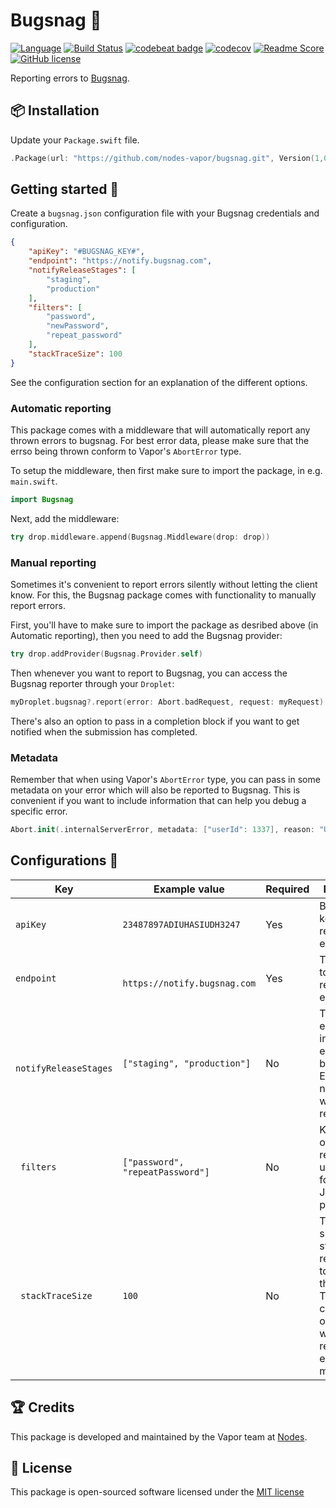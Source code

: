 # Bugsnag 🐛
[![Language](https://img.shields.io/badge/Swift-3.1-brightgreen.svg)](http://swift.org)
[![Build Status](https://travis-ci.org/nodes-vapor/bugsnag.svg?branch=master)](https://travis-ci.org/nodes-vapor/bugsnag)
[![codebeat badge](https://codebeat.co/badges/52c2f960-625c-4a63-ae63-52a24d747da1)](https://codebeat.co/projects/github-com-nodes-vapor-bugsnag)
[![codecov](https://codecov.io/gh/nodes-vapor/bugsnag/branch/master/graph/badge.svg)](https://codecov.io/gh/nodes-vapor/bugsnag)
[![Readme Score](http://readme-score-api.herokuapp.com/score.svg?url=https://github.com/nodes-vapor/bugsnag)](http://clayallsopp.github.io/readme-score?url=https://github.com/nodes-vapor/bugsnag)
[![GitHub license](https://img.shields.io/badge/license-MIT-blue.svg)](https://raw.githubusercontent.com/nodes-vapor/bugsnag/master/LICENSE)


Reporting errors to [Bugsnag](https://www.bugsnag.com/).

## 📦 Installation

Update your `Package.swift` file.

```swift
.Package(url: "https://github.com/nodes-vapor/bugsnag.git", Version(1,0,0, prereleaseIdentifiers: ["beta"]))
```


## Getting started 🚀

Create a `bugsnag.json` configuration file with your Bugsnag credentials and configuration.

```json
{
    "apiKey": "#BUGSNAG_KEY#",
  	"endpoint": "https://notify.bugsnag.com",
    "notifyReleaseStages": [
        "staging",
        "production"
    ],
    "filters": [
        "password",
        "newPassword",
        "repeat_password"
    ],
    "stackTraceSize": 100
}
```

See the configuration section for an explanation of the different options.

### Automatic reporting

This package comes with a middleware that will automatically report any thrown errors to bugsnag. For best error data, please make sure that the errso being thrown conform to Vapor's `AbortError` type. 

To setup the middleware, then first make sure to import the package, in e.g. `main.swift`.

```Swift
import Bugsnag
```

Next, add the middleware:
```swift
try drop.middleware.append(Bugsnag.Middleware(drop: drop))
```

### Manual reporting

Sometimes it's convenient to report errors silently without letting the client know. For this, the Bugsnag package comes with functionality to manually report errors.

First, you'll have to make sure to import the package as desribed above (in Automatic reporting), then you need to add the Bugsnag provider:

```swift
try drop.addProvider(Bugsnag.Provider.self)
```

Then whenever you want to report to Bugsnag, you can access the Bugsnag reporter through your `Droplet`:

```swift
myDroplet.bugsnag?.report(error: Abort.badRequest, request: myRequest)
```

There's also an option to pass in a completion block if you want to get notified when the submission has completed.

### Metadata

Remember that when using Vapor's `AbortError` type, you can pass in some metadata on your error which will also be reported to Bugsnag. This is convenient if you want to include information that can help you debug a specific error.

```swift
Abort.init(.internalServerError, metadata: ["userId": 1337], reason: "User failed to login.")
```



## Configurations 🔧

| Key                    | Example value                    | Required | Description                              |
| ---------------------- | -------------------------------- | -------- | ---------------------------------------- |
| `apiKey`               | `23487897ADIUHASIUDH3247`        | Yes      | Bugsnag API key for reporting errors.    |
| `endpoint`             | ` https://notify.bugsnag.com`    | Yes      | The endpoint to hit when reporting errors. |
| ` notifyReleaseStages` | `["staging", "production"]`      | No       | The environments in which errors should be reported. Environments not in the list will not report errors. |
| ` filters`             | `["password", "repeatPassword"]` | No       | Keys to filter out from a requests url-, query-, form and JSON parameters. |
| ` stackTraceSize`      | `100`                            | No       | The default size of the stacktrace to report together with the error. This value can be overruled when reporting errors manually. |


## 🏆 Credits

This package is developed and maintained by the Vapor team at [Nodes](https://www.nodesagency.com).


## 📄 License

This package is open-sourced software licensed under the [MIT license](http://opensource.org/licenses/MIT)
